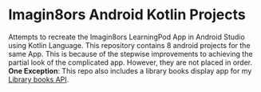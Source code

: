 # Imagin8ors Android Kotlin Projects
Attempts to recreate the Imagin8ors LearningPod App in Android Studio using Kotlin Language.
This repository contains 8 android projects for the same App. This is because of the stepwise 
improvements to achieving the partial look of the complicated app. However, they are not placed in order. 
**One Exception**: 
              This repo also includes a library books display app for my [Library books API](https://github.com/s-eswar/advanced-jaxrs).
